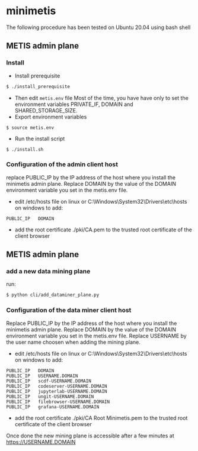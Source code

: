 # minimetis
The following procedure has been tested on Ubuntu 20.04 using bash shell
## METIS admin plane
### Install
- Install prerequisite
```bash
$ ./install_prerequisite
```
- Then edit <code>metis.env</code> file
Most of the time, you have have only to set the environment variables PRIVATE_IF, DOMAIN and SHARED_STORAGE_SIZE.
- Export environment variables
```bash
$ source metis.env
```
- Run the install script
```
$ ./install.sh
```
### Configuration of the admin client host
replace PUBLIC_IP by the IP address of the host where you install the minimetis admin plane.
Replace DOMAIN by the value of the DOMAIN environment variable you set in the metis.env file.

- edit /etc/hosts file on linux or C:\Windows\System32\Drivers\etc\hosts on windows to add:
```
PUBLIC_IP	DOMAIN
```
- add the root certificate ./pki/CA.pem to the trusted root certificate of the client browser

## METIS admin plane
### add a new data mining plane
run:
```bash
$ python cli/add_dataminer_plane.py
```
### Configuration of the data miner client host
Replace PUBLIC_IP by the IP address of the host where you install the minimetis admin plane.
Replace DOMAIN by the value of the DOMAIN environment variable you set in the metis.env file.
Replace USERNAME by the user name choosen when adding the mining plane.
- edit /etc/hosts file on linux or C:\Windows\System32\Drivers\etc\hosts on windows to add:
```
PUBLIC_IP	DOMAIN
PUBLIC_IP	USERNAME.DOMAIN
PUBLIC_IP	scdf-USERNAME.DOMAIN
PUBLIC_IP	codeserver-USERNAME.DOMAIN
PUBLIC_IP	jupyterlab-USERNAME.DOMAIN
PUBLIC_IP	ungit-USERNAME.DOMAIN
PUBLIC_IP	filebrowser-USERNAME.DOMAIN
PUBLIC_IP	grafana-USERNAME.DOMAIN
```
- add the root certificate ./pki/CA Root Minimetis.pem to the trusted root certificate of the client browser

Once done the new mining plane is accessible after a few minutes at https://USERNAME.DOMAIN